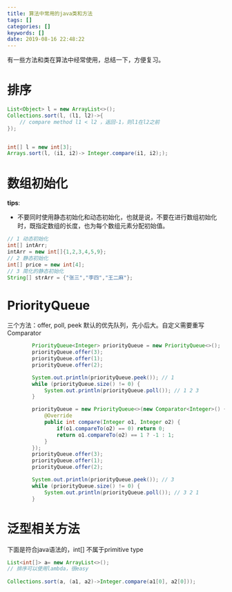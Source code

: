 ```yaml
---
title: 算法中常用的java类和方法
tags: []
categories: []
keywords: []
date: 2019-08-16 22:48:22
---
```

有一些方法和类在算法中经常使用，总结一下，方便复习。
<!--more-->
# 排序
```java
List<Object> l = new ArrayList<>();
Collections.sort(l, (l1, l2)->{
    // compare method l1 < l2 ，返回-1，则l1在l2之前
});


int[] l = new int[3];
Arrays.sort(l, (i1, i2)-> Integer.compare(i1, i2););
```

# 数组初始化
**tips**:
+ 不要同时使用静态初始化和动态初始化，也就是说，不要在进行数组初始化时，既指定数组的长度，也为每个数组元素分配初始值。
```java
// 1 动态初始化
int[] intArr;
intArr = new int[]{1,2,3,4,5,9};
// 2 静态初始化
int[] price = new int[4];
// 3 简化的静态初始化
String[] strArr = {"张三","李四","王二麻"};

```

# PriorityQueue
三个方法：offer, poll, peek
默认的优先队列，先小后大。自定义需要重写Comparator

```java
        PriorityQueue<Integer> priorityQueue = new PriorityQueue<>();
        priorityQueue.offer(3);
        priorityQueue.offer(1);
        priorityQueue.offer(2);

        System.out.println(priorityQueue.peek()); // 1
        while (priorityQueue.size() != 0) {
            System.out.println(priorityQueue.poll()); // 1 2 3
        }

        priorityQueue = new PriorityQueue<>(new Comparator<Integer>() {
            @Override
            public int compare(Integer o1, Integer o2) {
                if(o1.compareTo(o2) == 0) return 0;
                return o1.compareTo(o2) == 1 ? -1 : 1;
            }
        });
        priorityQueue.offer(3);
        priorityQueue.offer(1);
        priorityQueue.offer(2);

        System.out.println(priorityQueue.peek()); // 3
        while (priorityQueue.size() != 0) {
            System.out.println(priorityQueue.poll()); // 3 2 1
        }
```

# 泛型相关方法
下面是符合java语法的，int[] 不属于primitive type
```java
List<int[]> a= new ArrayList<>();
// 排序可以使用lambda，很easy
 
Collections.sort(a, (a1, a2)->Integer.compare(a1[0], a2[0]));
```

